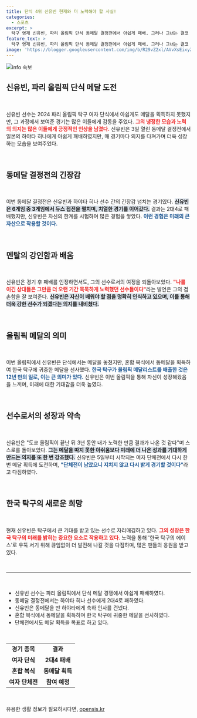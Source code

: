 ```yaml
---
title: 단식 4위 신유빈 현재와 더 노력해야 할 사실!
categories:
  - 스포츠
excerpt: >
  탁구 영재 신유빈, 파리 올림픽 단식 동메달 결정전에서 아쉽게 패배. 그러나 그녀는 결코 좌절하지 않고, 5일부터 시작되는 단체전에서 새로운 도전을 다짐하며 밝은 모습을 보였다. 한국 탁구의 차세대 에이스, 그녀의 성장은 계속될 것이다!
feature_text: >
  탁구 영재 신유빈, 파리 올림픽 단식 동메달 결정전에서 아쉽게 패배. 그러나 그녀는 결코 좌절하지 않고, 5일부터 시작되는 단체전에서 새로운 도전을 다짐하며 밝은 모습을 보였다. 한국 탁구의 차세대 에이스, 그녀의 성장은 계속될 것이다!
image: 'https://blogger.googleusercontent.com/img/b/R29vZ2xl/AVvXsEixyZcFfHzMRdzZMjFBmAUKJYCLCGyLL1o632UiGVXcaFdKo_bkvkuCioo0uUKlGfBVcT3P84aROyZIXSBEx3Aw5nCQ3pTgDom1WDC4m8eifvWiAmWEEVb4x6G_l8C0QH225ldMjyaFvpxGEBGNO37VmDTDMHGhJPq73UglMfDca1-0aw/s1600/blogspot.png'
---
```


<p><img src="https://blogger.googleusercontent.com/img/b/R29vZ2xl/AVvXsEixyZcFfHzMRdzZMjFBmAUKJYCLCGyLL1o632UiGVXcaFdKo_bkvkuCioo0uUKlGfBVcT3P84aROyZIXSBEx3Aw5nCQ3pTgDom1WDC4m8eifvWiAmWEEVb4x6G_l8C0QH225ldMjyaFvpxGEBGNO37VmDTDMHGhJPq73UglMfDca1-0aw/s1600/blogspot.png" alt="info 속보" /></p>

<h2 data-ke-size="size26">신유빈, 파리 올림픽 단식 메달 도전</h2>

<p data-ke-size="size16">&nbsp;</p>

<p>신유빈 선수는 2024 파리 올림픽 탁구 여자 단식에서 아쉽게도 메달을 획득하지 못했지만, 그 과정에서 보여준 경기는 많은 이들에게 감동을 주었다. <b><span style="color: #ee2323;">그의 냉정한 모습과 노력의 의지는 많은 이들에게 긍정적인 인상을 남겼다.</span></b> 신유빈은 3일 열린 동메달 결정전에서 일본의 하야타 히나에게 아쉽게 패배하였지만, 매 경기마다 의지를 다져가며 더욱 성장하는 모습을 보여주었다. </p>

<p data-ke-size="size16">&nbsp;</p>

<h2 data-ke-size="size26">동메달 결정전의 긴장감</h2>

<p data-ke-size="size16">&nbsp;</p>

<p>이번 동메달 결정전은 신유빈과 하야타 히나 선수 간의 긴장감 넘치는 경기였다. <b><span style="background-color: #21538527;">신유빈은 6게임 중 3게임에서 듀스 접전을 펼치며, 치열한 경기를 이어갔다.</span></b> 결과는 2대4로 패배했지만, 신유빈은 자신의 한계를 시험하며 많은 경험을 쌓았다. <b><span style="color: #1a5490;">이런 경험은 미래의 큰 자산으로 작용할 것이다.</span></b></p>

<p data-ke-size="size16">&nbsp;</p>

<h2 data-ke-size="size26">멘탈의 강인함과 배움</h2>

<p data-ke-size="size16">&nbsp;</p>

<p>신유빈은 경기 후 패배를 인정하면서도, 그의 선수로서의 여정을 되돌아보았다. <b><span style="color: #ee2323;">"나를 이긴 상대들은 그만큼 더 오랜 기간 묵묵하게 노력했던 선수들이다"</span></b>라는 발언은 그의 겸손함을 잘 보여준다. <b><span style="background-color: #21538527;">신유빈은 자신이 배워야 할 점을 명확히 인식하고 있으며, 이를 통해 더욱 강한 선수가 되겠다는 의지를 내비쳤다.</span></b></p>

<p data-ke-size="size16">&nbsp;</p>

<h2 data-ke-size="size26">올림픽 메달의 의미</h2>

<p data-ke-size="size16">&nbsp;</p>

<p>이번 올림픽에서 신유빈은 단식에서는 메달을 놓쳤지만, 혼합 복식에서 동메달을 획득하여 한국 탁구에 귀중한 메달을 선사했다. <b><span style="color: #1a5490;">한국 탁구가 올림픽 메달리스트를 배출한 것은 12년 만의 일로, 이는 큰 의미가 있다.</span></b> 신유빈은 이번 올림픽을 통해 자신이 성장해왔음을 느끼며, 미래에 대한 기대감을 더욱 높였다. </p>

<p data-ke-size="size16">&nbsp;</p>

<h2 data-ke-size="size26">선수로서의 성장과 약속</h2>

<p data-ke-size="size16">&nbsp;</p>

<p>신유빈은 "도쿄 올림픽이 끝난 뒤 3년 동안 내가 노력한 만큼 결과가 나온 것 같다"며 스스로를 돌아보았다. <b><span style="background-color: #21538527;">그는 메달을 따지 못한 아쉬움보다 미래에 더 나은 성과를 기대하게 만드는 의지를 또 한 번 강조했다.</span></b> 신유빈은 5일부터 시작되는 여자 단체전에서 다시 한번 메달 획득에 도전하며, <b><span style="color: #1a5490;">"단체전이 남았으니 지치지 않고 다시 밝게 경기할 것이다"</span></b>라고 다짐하였다.</p>

<p data-ke-size="size16">&nbsp;</p>

<h2 data-ke-size="size26">한국 탁구의 새로운 희망</h2>

<p data-ke-size="size16">&nbsp;</p>

<p>현재 신유빈은 탁구에서 큰 기대를 받고 있는 선수로 자리매김하고 있다. <b><span style="color: #ee2323;">그의 성장은 한국 탁구의 미래를 밝히는 중요한 요소로 작용하고 있다.</span></b> 노력을 통해 '한국 탁구의 에이스'로 우뚝 서기 위해 끊임없이 더 발전해 나갈 것을 다짐하며, 많은 팬들의 응원을 받고 있다. </p>

<p data-ke-size="size16">&nbsp;</p>

<hr>

<p data-ke-size="size16">&nbsp;</p>

<ul>
    <li>신유빈 선수는 파리 올림픽에서 단식 메달 경쟁에서 아쉽게 패배하였다.</li>
    <li>동메달 결정전에서는 하야타 히나 선수에게 2대4로 패하였다.</li>
    <li>신유빈은 동메달을 딴 하야타에게 축하 인사를 건넸다.</li>
    <li>혼합 복식에서 동메달을 획득하며 한국 탁구에 귀중한 메달을 선사하였다.</li>
    <li>단체전에서도 메달 획득을 목표로 하고 있다.</li>
</ul>

<p data-ke-size="size16">&nbsp;</p>

<table style="width: 100%; border-collapse: collapse;">
    <tr>
        <td style="text-align: center; height: 17px;"><b>경기 종목</b></td>
        <td style="text-align: center; height: 17px;"><b>결과</b></td>
    </tr>
    <tr>
        <td style="text-align: center; height: 17px;"><b>여자 단식</b></td>
        <td style="text-align: center; height: 17px;"><b>2대4 패배</b></td>
    </tr>
    <tr>
        <td style="text-align: center; height: 17px;"><b>혼합 복식</b></td>
        <td style="text-align: center; height: 17px;"><b>동메달 획득</b></td>
    </tr>
    <tr>
        <td style="text-align: center; height: 17px;"><b>여자 단체전</b></td>
        <td style="text-align: center; height: 17px;"><b>참여 예정</b></td>
    </tr>
</table>

<p data-ke-size="size16">&nbsp;</p>
유용한 생활 정보가 필요하시다면, <a href="https://opensis.kr" rel="dofollow">opensis.kr</a>


